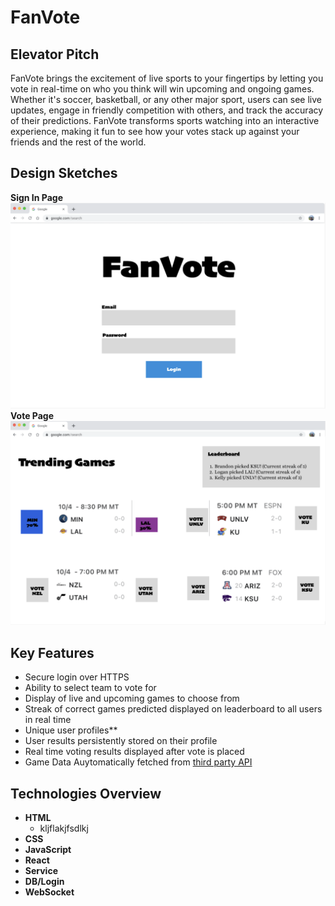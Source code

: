 # FanVote

## Elevator Pitch
FanVote brings the excitement of live sports to your fingertips by letting you vote in real-time on who you think will win upcoming and ongoing games. Whether it's soccer, basketball, or any other major sport, users can see live updates, engage in friendly competition with others, and track the accuracy of their predictions. FanVote transforms sports watching into an interactive experience, making it fun to see how your votes stack up against your friends and the rest of the world. 

## Design Sketches
**Sign In Page**
![Sign-in Page](./Images/sign-in.png)
**Vote Page**
![Vote Page](./Images/vote-page.png)

## Key Features
- Secure login over HTTPS
- Ability to select team to vote for
- Display of live and upcoming games to choose from
- Streak of correct games predicted displayed on leaderboard to all users in real time
- Unique user profiles**
- User results persistently stored on their profile
- Real time voting results displayed after vote is placed
- Game Data Auytomatically fetched from [third party API](https://developer.sportradar.com/getting-started/docs/coverage-information)

## Technologies Overview
- **HTML**
    - kljflakjfsdlkj
- **CSS**
- **JavaScript**
- **React**
- **Service**
- **DB/Login** 
- **WebSocket**




